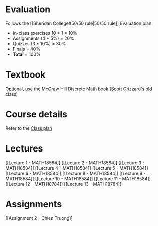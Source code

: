 # Evaluation
Follows the [[Sheridan College#50/50 rule|50/50 rule]]
Evaluation plan:
- In-class exercises 10 * 1 = 10%
- Assignments (4 * 5%) = 20%
- Quizzes (3 * 10%) = 30%
- Finals = 40%
- **Total** = 100%
# Textbook
Optional, use the McGraw Hill Discrete Math book (Scott Grizzard's old class)
# Course details
Refer to the <a href="https://slate.sheridancollege.ca/d2l/le/content/1136444/viewContent/14766729/View">Class plan</a>
# Lectures
[[Lecture 1 - MATH18584]]
[[Lecture 2 - MATH18584]]
[[Lecture 3 - MATH18584]]
[[Lecture 4 - MATH18584]]
[[Lecture 5 - MATH18584]]
[[Lecture 6 - MATH18584]]
[[Lecture 8 - MATH18584]]
[[Lecture 9 - MATH18584]]
[[Lecture 10 - MATH18584]]
[[Lecture 11 - MATH18584]]
[[Lecture 12 - MATH18784]]
[[Lecture 13 - MATH18784]]
# Assignments
[[Assignment 2 - Chien Truong]]
